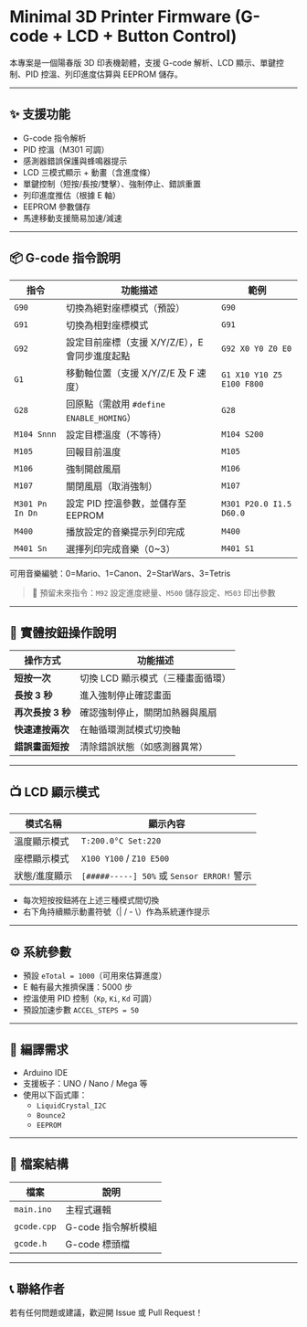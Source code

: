 
# Minimal 3D Printer Firmware (G-code + LCD + Button Control)

本專案是一個陽春版 3D 印表機韌體，支援 G-code 解析、LCD 顯示、單鍵控制、PID 控溫、列印進度估算與 EEPROM 儲存。

---

## ✨ 支援功能

- G-code 指令解析
- PID 控溫（M301 可調）
- 感測器錯誤保護與蜂鳴器提示
- LCD 三模式顯示 + 動畫（含進度條）
- 單鍵控制（短按/長按/雙擊）、強制停止、錯誤重置
- 列印進度推估（根據 E 軸）
- EEPROM 參數儲存
- 馬達移動支援簡易加速/減速

---

## 📦 G-code 指令說明

| 指令        | 功能描述                                         | 範例                         |
|-------------|--------------------------------------------------|------------------------------|
| `G90`       | 切換為絕對座標模式（預設）                       | `G90`                        |
| `G91`       | 切換為相對座標模式                               | `G91`                        |
| `G92`       | 設定目前座標（支援 X/Y/Z/E），E 會同步進度起點   | `G92 X0 Y0 Z0 E0`            |
| `G1`        | 移動軸位置（支援 X/Y/Z/E 及 F 速度）              | `G1 X10 Y10 Z5 E100 F800`    |
| `G28`       | 回原點（需啟用 `#define ENABLE_HOMING`）          | `G28`                        |
| `M104 Snnn` | 設定目標溫度（不等待）                            | `M104 S200`                  |
| `M105`      | 回報目前溫度                                     | `M105`                       |
| `M106`      | 強制開啟風扇                                     | `M106`                       |
| `M107`      | 關閉風扇（取消強制）                             | `M107`                       |
| `M301 Pn In Dn` | 設定 PID 控溫參數，並儲存至 EEPROM          | `M301 P20.0 I1.5 D60.0`      |
| `M400`      | 播放設定的音樂提示列印完成                      | `M400`                       |
| `M401 Sn`   | 選擇列印完成音樂（0~3）                         | `M401 S1`                    |

可用音樂編號：0=Mario、1=Canon、2=StarWars、3=Tetris

> 📌 預留未來指令：`M92` 設定進度總量、`M500` 儲存設定、`M503` 印出參數

---

## 🔘 實體按鈕操作說明

| 操作方式           | 功能描述                                 |
|--------------------|------------------------------------------|
| **短按一次**       | 切換 LCD 顯示模式（三種畫面循環）       |
| **長按 3 秒**      | 進入強制停止確認畫面                     |
| **再次長按 3 秒**  | 確認強制停止，關閉加熱器與風扇           |
| **快速連按兩次**   | 在軸循環測試模式切換軸                   |
| **錯誤畫面短按**   | 清除錯誤狀態（如感測器異常）             |

---

## 📺 LCD 顯示模式

| 模式名稱       | 顯示內容                                    |
|----------------|---------------------------------------------|
| 溫度顯示模式   | `T:200.0°C Set:220`                         |
| 座標顯示模式   | `X100 Y100` / `Z10 E500`                    |
| 狀態/進度顯示  | `[#####-----] 50%` 或 `Sensor ERROR!` 警示  |

- 每次短按按鈕將在上述三種模式間切換
- 右下角持續顯示動畫符號（| / - \）作為系統運作提示

---

## ⚙️ 系統參數

- 預設 `eTotal = 1000`（可用來估算進度）
- E 軸有最大推擠保護：5000 步
- 控溫使用 PID 控制（`Kp`, `Ki`, `Kd` 可調）
- 預設加速步數 `ACCEL_STEPS = 50`

---

## 🔧 編譯需求

- Arduino IDE
- 支援板子：UNO / Nano / Mega 等
- 使用以下函式庫：
  - `LiquidCrystal_I2C`
  - `Bounce2`
  - `EEPROM`

---

## 📁 檔案結構

| 檔案         | 說明                      |
|--------------|---------------------------|
| `main.ino`   | 主程式邏輯                |
| `gcode.cpp`  | G-code 指令解析模組       |
| `gcode.h`    | G-code 標頭檔              |

---

## 📞 聯絡作者

若有任何問題或建議，歡迎開 Issue 或 Pull Request！
